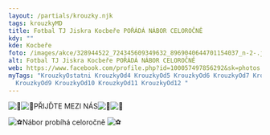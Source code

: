 ```yaml
---
layout: /partials/krouzky.njk
tags: krouzkyMD
title: Fotbal TJ Jiskra Kocbeře POŘÁDÁ NÁBOR CELOROČNĚ
kdy: ""
kde: Kocbeře
foto: /images/akce/328944522_724345609349632_8969040644701154037_n-2-.jpg
alt: Fotbal TJ Jiskra Kocbeře POŘÁDÁ NÁBOR CELOROČNĚ
web: https://www.facebook.com/profile.php?id=100057497856292&sk=photos
myTags: "KrouzkyOstatni KrouzkyOd4 KrouzkyOd5 KrouzkyOd6 KrouzkyOd7 KrouzkyOd8
  KrouzkyOd9 KrouzkyOd10 KrouzkyOd11 KrouzkyOd12 "
---
```

<!--StartFragment-->

![🔵](https://static.xx.fbcdn.net/images/emoji.php/v9/tef/1/16/1f535.png)![🔴](https://static.xx.fbcdn.net/images/emoji.php/v9/t6e/1/16/1f534.png)PŘIJĎTE MEZI NÁS![🔵](https://static.xx.fbcdn.net/images/emoji.php/v9/tef/1/16/1f535.png)![🔴](https://static.xx.fbcdn.net/images/emoji.php/v9/t6e/1/16/1f534.png)

![⚽️](https://static.xx.fbcdn.net/images/emoji.php/v9/taf/1/16/26bd.png)Nábor probíhá celoročně ![⚽️](https://static.xx.fbcdn.net/images/emoji.php/v9/taf/1/16/26bd.png)

<!--EndFragment-->